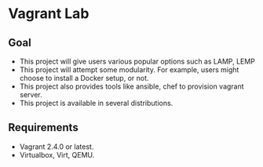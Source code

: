 # Vagrant Lab

## Goal

- This project will give users various popular options such as LAMP, LEMP
- This project will attempt some modularity. For example, users might choose to install a Docker setup, or not.
- This project also provides tools like ansible, chef to provision vagrant server.
- This project is available in several distributions.

## Requirements

- Vagrant 2.4.0 or latest.
- Virtualbox, Virt, QEMU.
